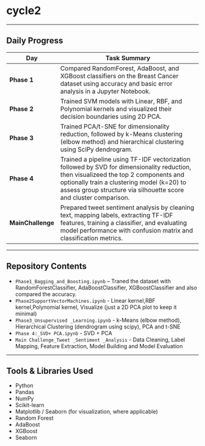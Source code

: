 # cycle2

---

## Daily Progress

| Day   | Task Summary |
|-------|--------------|
| **Phase 1** | Compared RandomForest, AdaBoost, and XGBoost classifiers on the Breast Cancer dataset using accuracy and basic error analysis in a Jupyter Notebook. |
| **Phase 2** | Trained SVM models with Linear, RBF, and Polynomial kernels and visualized their decision boundaries using 2D PCA. |
| **Phase 3** | Trained PCA/t-SNE for dimensionality reduction, followed by k-Means clustering (elbow method) and hierarchical clustering using SciPy dendrogram. |
| **Phase 4** | Trained a pipeline using TF-IDF vectorization followed by SVD for dimensionality reduction, then visualizeed the top 2 components and optionally train a clustering model (k=20) to assess group structure via silhouette score and cluster comparison.|
| **MainChallenge** | Prepared tweet sentiment analysis by cleaning text, mapping labels, extracting TF-IDF features, training a classifier, and evaluating model performance with confusion matrix and classification metrics. |


---

## Repository Contents

- `Phase1_Bagging_and_Boosting.ipynb`               – Traned the dataset with RandomForestClassifier, AdaBoostClassifier, XGBoostClassifier and also compared the accuracy.
- `Phase2SupportVectorMachines.ipynb`               - Linear kernel,RBF kernel,Polynomial kernel, Visualize (just a 2D PCA plot to keep it minimal)
- `Phase3_Unsupervised _Learning.ipynb`             - k-Means (elbow method), Hierarchical Clustering (dendrogram using scipy), PCA and t-SNE
- `Phase 4:_SVD+ PCA.ipynb`                         - SVD + PCA
- `Main Challenge_Tweet _Sentiment _Analysis`       - Data Cleaning,  Label Mapping, Feature Extraction,  Model Building and Model Evaluation
---

## Tools & Libraries Used

- Python
- Pandas
- NumPy
- Scikit-learn
- Matplotlib / Seaborn (for visualization, where applicable)
- Random Forest
- AdaBoost
- XGBoost
- Seaborn



